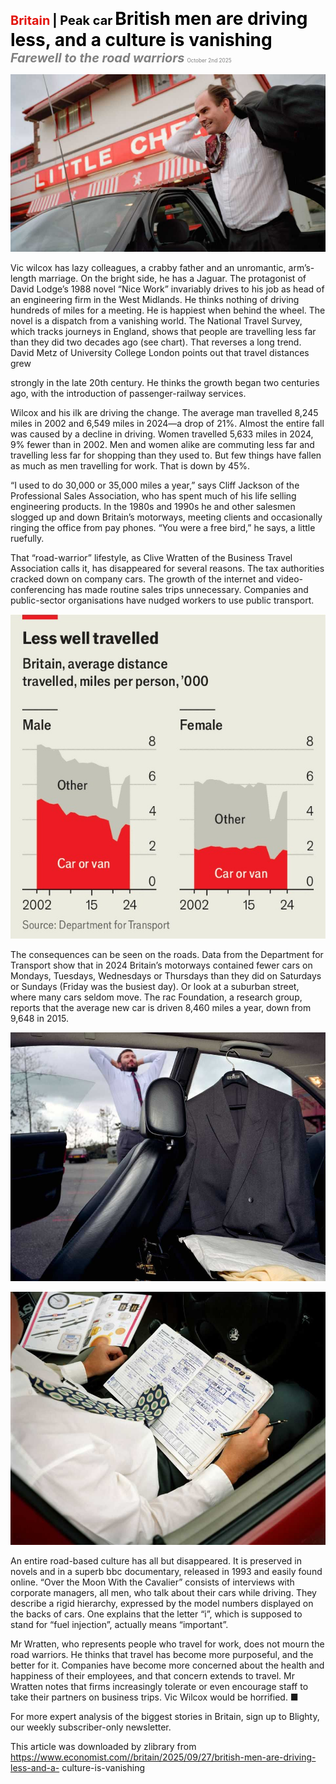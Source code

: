<span style="color:#E3120B; font-size:14.9pt; font-weight:bold;">Britain</span> <span style="color:#000000; font-size:14.9pt; font-weight:bold;">| Peak car</span>
<span style="color:#000000; font-size:21.0pt; font-weight:bold;">British men are driving less, and a culture is vanishing</span>
<span style="color:#808080; font-size:14.9pt; font-weight:bold; font-style:italic;">Farewell to the road warriors</span>
<span style="color:#808080; font-size:6.2pt;">October 2nd 2025</span>

![](../images/042_British_men_are_driving_less_and_a_culture_is_vanishing/p0171_img01.jpeg)

Vic wilcox has lazy colleagues, a crabby father and an unromantic, arm’s- length marriage. On the bright side, he has a Jaguar. The protagonist of David Lodge’s 1988 novel “Nice Work” invariably drives to his job as head of an engineering firm in the West Midlands. He thinks nothing of driving hundreds of miles for a meeting. He is happiest when behind the wheel. The novel is a dispatch from a vanishing world. The National Travel Survey, which tracks journeys in England, shows that people are travelling less far than they did two decades ago (see chart). That reverses a long trend. David Metz of University College London points out that travel distances grew

strongly in the late 20th century. He thinks the growth began two centuries ago, with the introduction of passenger-railway services.

Wilcox and his ilk are driving the change. The average man travelled 8,245 miles in 2002 and 6,549 miles in 2024—a drop of 21%. Almost the entire fall was caused by a decline in driving. Women travelled 5,633 miles in 2024, 9% fewer than in 2002. Men and women alike are commuting less far and travelling less far for shopping than they used to. But few things have fallen as much as men travelling for work. That is down by 45%.

“I used to do 30,000 or 35,000 miles a year,” says Cliff Jackson of the Professional Sales Association, who has spent much of his life selling engineering products. In the 1980s and 1990s he and other salesmen slogged up and down Britain’s motorways, meeting clients and occasionally ringing the office from pay phones. “You were a free bird,” he says, a little ruefully.

That “road-warrior” lifestyle, as Clive Wratten of the Business Travel Association calls it, has disappeared for several reasons. The tax authorities cracked down on company cars. The growth of the internet and video- conferencing has made routine sales trips unnecessary. Companies and public-sector organisations have nudged workers to use public transport.

![](../images/042_British_men_are_driving_less_and_a_culture_is_vanishing/p0172_img01.jpeg)

The consequences can be seen on the roads. Data from the Department for Transport show that in 2024 Britain’s motorways contained fewer cars on Mondays, Tuesdays, Wednesdays or Thursdays than they did on Saturdays or Sundays (Friday was the busiest day). Or look at a suburban street, where many cars seldom move. The rac Foundation, a research group, reports that the average new car is driven 8,460 miles a year, down from 9,648 in 2015.

![](../images/042_British_men_are_driving_less_and_a_culture_is_vanishing/p0173_img01.jpeg)

![](../images/042_British_men_are_driving_less_and_a_culture_is_vanishing/p0173_img02.jpeg)

An entire road-based culture has all but disappeared. It is preserved in novels and in a superb bbc documentary, released in 1993 and easily found online. “Over the Moon With the Cavalier” consists of interviews with corporate managers, all men, who talk about their cars while driving. They describe a rigid hierarchy, expressed by the model numbers displayed on the backs of cars. One explains that the letter “i”, which is supposed to stand for “fuel injection”, actually means “important”.

Mr Wratten, who represents people who travel for work, does not mourn the road warriors. He thinks that travel has become more purposeful, and the better for it. Companies have become more concerned about the health and happiness of their employees, and that concern extends to travel. Mr Wratten notes that firms increasingly tolerate or even encourage staff to take their partners on business trips. Vic Wilcox would be horrified. ■

For more expert analysis of the biggest stories in Britain, sign up to Blighty, our weekly subscriber-only newsletter.

This article was downloaded by zlibrary from https://www.economist.com//britain/2025/09/27/british-men-are-driving-less-and-a- culture-is-vanishing